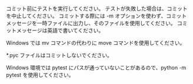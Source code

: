 コミット前にテストを実行してください。
テストが失敗した場合は、コミットを中止してください。
コミットする際には -m オプションを使わず、コミットメッセージを一時ファイルに出力し、そのファイルを使用してください。
コミットメッセージは英語で書いてください。

Windows では mv コマンドの代わりに move コマンドを使用してください。

*.pyc ファイルはコミットしないでください。

Windows 環境では pytest にパスが通っていないことがあるので、python -m pytest を使用してください。
